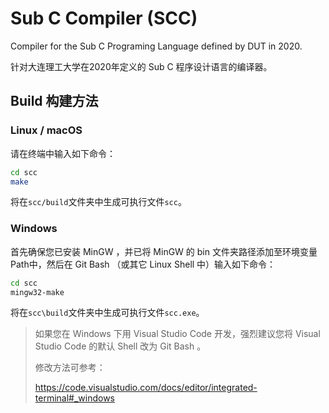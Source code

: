 # Sub C Compiler (SCC)

Compiler for the Sub C Programing Language defined by DUT in 2020.

针对大连理工大学在2020年定义的 Sub C 程序设计语言的编译器。

## Build 构建方法

### Linux / macOS

请在终端中输入如下命令：

``` bash
cd scc
make
```

将在`scc/build`文件夹中生成可执行文件`scc`。

### Windows

首先确保您已安装 MinGW ，并已将 MinGW 的 bin 文件夹路径添加至环境变量Path中，然后在 Git Bash （或其它 Linux Shell 中）输入如下命令：

``` bash
cd scc
mingw32-make
```

将在`scc\build`文件夹中生成可执行文件`scc.exe`。

> 如果您在 Windows 下用 Visual Studio Code 开发，强烈建议您将 Visual Studio Code 的默认 Shell 改为 Git Bash 。
> 
> 修改方法可参考：
> 
> https://code.visualstudio.com/docs/editor/integrated-terminal#_windows
